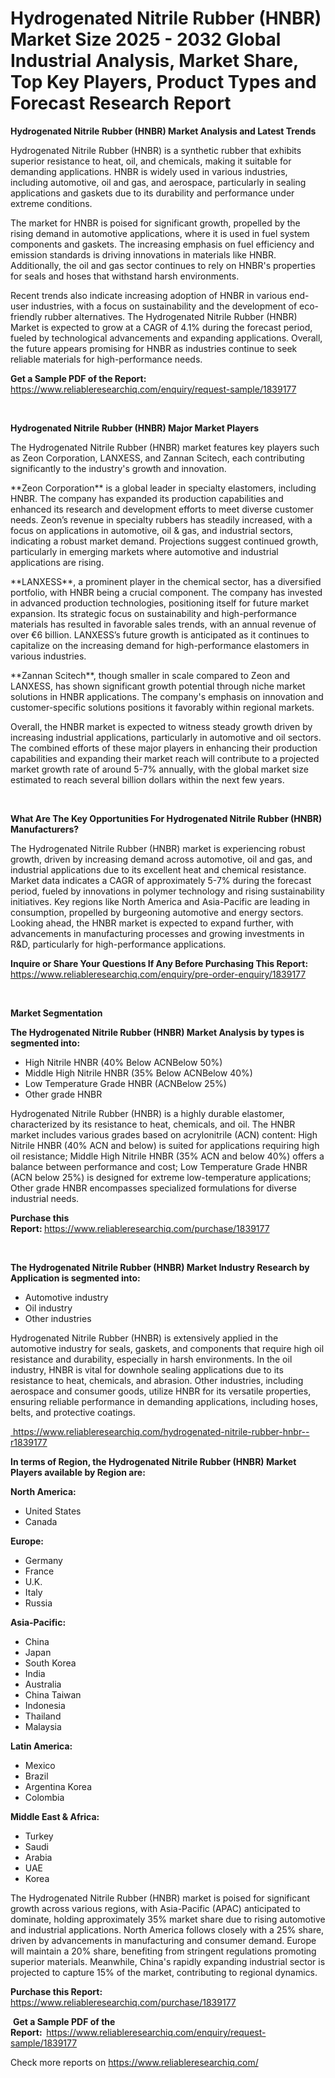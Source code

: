 <p><h1>Hydrogenated Nitrile Rubber (HNBR) Market Size 2025 - 2032 Global Industrial Analysis, Market Share, Top Key Players, Product Types and Forecast Research Report</h1></p><p><strong>Hydrogenated Nitrile Rubber (HNBR) Market Analysis and Latest Trends</strong></p>
<p><p>Hydrogenated Nitrile Rubber (HNBR) is a synthetic rubber that exhibits superior resistance to heat, oil, and chemicals, making it suitable for demanding applications. HNBR is widely used in various industries, including automotive, oil and gas, and aerospace, particularly in sealing applications and gaskets due to its durability and performance under extreme conditions. </p><p>The market for HNBR is poised for significant growth, propelled by the rising demand in automotive applications, where it is used in fuel system components and gaskets. The increasing emphasis on fuel efficiency and emission standards is driving innovations in materials like HNBR. Additionally, the oil and gas sector continues to rely on HNBR's properties for seals and hoses that withstand harsh environments.</p><p>Recent trends also indicate increasing adoption of HNBR in various end-user industries, with a focus on sustainability and the development of eco-friendly rubber alternatives. The Hydrogenated Nitrile Rubber (HNBR) Market is expected to grow at a CAGR of 4.1% during the forecast period, fueled by technological advancements and expanding applications. Overall, the future appears promising for HNBR as industries continue to seek reliable materials for high-performance needs.</p></p>
<p><strong>Get a Sample PDF of the Report:&nbsp;</strong> <a href="https://www.reliableresearchiq.com/enquiry/request-sample/1839177?utm_campaign=2290&utm_medium=2&utm_source=Github&utm_content=ia&utm_term=28022025&utm_id=hydrogenated-nitrile-rubber-hnbr">https://www.reliableresearchiq.com/enquiry/request-sample/1839177</a></p>
<p>&nbsp;</p>
<p><strong>Hydrogenated Nitrile Rubber (HNBR) Major Market Players</strong></p>
<p><p>The Hydrogenated Nitrile Rubber (HNBR) market features key players such as Zeon Corporation, LANXESS, and Zannan Scitech, each contributing significantly to the industry's growth and innovation.</p><p>**Zeon Corporation** is a global leader in specialty elastomers, including HNBR. The company has expanded its production capabilities and enhanced its research and development efforts to meet diverse customer needs. Zeon’s revenue in specialty rubbers has steadily increased, with a focus on applications in automotive, oil & gas, and industrial sectors, indicating a robust market demand. Projections suggest continued growth, particularly in emerging markets where automotive and industrial applications are rising.</p><p>**LANXESS**, a prominent player in the chemical sector, has a diversified portfolio, with HNBR being a crucial component. The company has invested in advanced production technologies, positioning itself for future market expansion. Its strategic focus on sustainability and high-performance materials has resulted in favorable sales trends, with an annual revenue of over €6 billion. LANXESS’s future growth is anticipated as it continues to capitalize on the increasing demand for high-performance elastomers in various industries.</p><p>**Zannan Scitech**, though smaller in scale compared to Zeon and LANXESS, has shown significant growth potential through niche market solutions in HNBR applications. The company's emphasis on innovation and customer-specific solutions positions it favorably within regional markets. </p><p>Overall, the HNBR market is expected to witness steady growth driven by increasing industrial applications, particularly in automotive and oil sectors. The combined efforts of these major players in enhancing their production capabilities and expanding their market reach will contribute to a projected market growth rate of around 5-7% annually, with the global market size estimated to reach several billion dollars within the next few years.</p></p>
<p>&nbsp;</p>
<p><strong>What Are The Key Opportunities For Hydrogenated Nitrile Rubber (HNBR) Manufacturers?</strong></p>
<p><p>The Hydrogenated Nitrile Rubber (HNBR) market is experiencing robust growth, driven by increasing demand across automotive, oil and gas, and industrial applications due to its excellent heat and chemical resistance. Market data indicates a CAGR of approximately 5-7% during the forecast period, fueled by innovations in polymer technology and rising sustainability initiatives. Key regions like North America and Asia-Pacific are leading in consumption, propelled by burgeoning automotive and energy sectors. Looking ahead, the HNBR market is expected to expand further, with advancements in manufacturing processes and growing investments in R&D, particularly for high-performance applications.</p></p>
<p><strong>Inquire or Share Your Questions If Any Before Purchasing This Report:</strong> <a href="https://www.reliableresearchiq.com/enquiry/pre-order-enquiry/1839177?utm_campaign=2290&utm_medium=2&utm_source=Github&utm_content=ia&utm_term=28022025&utm_id=hydrogenated-nitrile-rubber-hnbr">https://www.reliableresearchiq.com/enquiry/pre-order-enquiry/1839177</a></p>
<p>&nbsp;</p>
<p><strong>Market Segmentation</strong></p>
<p><strong>The Hydrogenated Nitrile Rubber (HNBR) Market Analysis by types is segmented into:</strong></p>
<p><ul><li>High Nitrile HNBR (40% Below ACNBelow 50%)</li><li>Middle High Nitrile HNBR (35% Below ACNBelow 40%)</li><li>Low Temperature Grade HNBR (ACNBelow 25%)</li><li>Other grade HNBR</li></ul></p>
<p><p>Hydrogenated Nitrile Rubber (HNBR) is a highly durable elastomer, characterized by its resistance to heat, chemicals, and oil. The HNBR market includes various grades based on acrylonitrile (ACN) content: High Nitrile HNBR (40% ACN and below) is suited for applications requiring high oil resistance; Middle High Nitrile HNBR (35% ACN and below 40%) offers a balance between performance and cost; Low Temperature Grade HNBR (ACN below 25%) is designed for extreme low-temperature applications; Other grade HNBR encompasses specialized formulations for diverse industrial needs.</p></p>
<p><strong>Purchase this Report:&nbsp;</strong><a href="https://www.reliableresearchiq.com/purchase/1839177?utm_campaign=2290&utm_medium=2&utm_source=Github&utm_content=ia&utm_term=28022025&utm_id=hydrogenated-nitrile-rubber-hnbr">https://www.reliableresearchiq.com/purchase/1839177</a></p>
<p>&nbsp;</p>
<p><strong>The Hydrogenated Nitrile Rubber (HNBR) Market Industry Research by Application is segmented into:</strong></p>
<p><ul><li>Automotive industry</li><li>Oil industry</li><li>Other industries</li></ul></p>
<p><p>Hydrogenated Nitrile Rubber (HNBR) is extensively applied in the automotive industry for seals, gaskets, and components that require high oil resistance and durability, especially in harsh environments. In the oil industry, HNBR is vital for downhole sealing applications due to its resistance to heat, chemicals, and abrasion. Other industries, including aerospace and consumer goods, utilize HNBR for its versatile properties, ensuring reliable performance in demanding applications, including hoses, belts, and protective coatings.</p></p>
<p><a href="https://www.reliableresearchiq.com/hydrogenated-nitrile-rubber-hnbr--r1839177?utm_campaign=2290&utm_medium=2&utm_source=Github&utm_content=ia&utm_term=28022025&utm_id=hydrogenated-nitrile-rubber-hnbr">&nbsp;https://www.reliableresearchiq.com/hydrogenated-nitrile-rubber-hnbr--r1839177</a></p>
<p><strong>In terms of Region, the Hydrogenated Nitrile Rubber (HNBR) Market Players available by Region are:</strong></p>
<p>
    <p> <strong> North America: </strong>
        <ul>
            <li>United States</li>
            <li>Canada</li>
        </ul>
        </p> 
    <p> <strong> Europe: </strong>
        <ul>
            <li>Germany</li>
            <li>France</li>
            <li>U.K.</li>
            <li>Italy</li>
            <li>Russia</li>
        </ul>
        </p> 
    <p> <strong> Asia-Pacific: </strong>
        <ul>
            <li>China</li>
            <li>Japan</li>
            <li>South Korea</li>
            <li>India</li>
            <li>Australia</li>
            <li>China Taiwan</li>
            <li>Indonesia</li>
            <li>Thailand</li>
            <li>Malaysia</li>
        </ul>
        </p> 
    <p> <strong> Latin America: </strong>
        <ul>
            <li>Mexico</li>
            <li>Brazil</li>
            <li>Argentina Korea</li>
            <li>Colombia</li>
        </ul>
        </p> 
    <p> <strong> Middle East & Africa: </strong>
        <ul>
            <li>Turkey</li>
            <li>Saudi</li>
            <li>Arabia</li>
            <li>UAE</li>
            <li>Korea</li>
        </ul>
    </p>
    </p>
<p><p>The Hydrogenated Nitrile Rubber (HNBR) market is poised for significant growth across various regions, with Asia-Pacific (APAC) anticipated to dominate, holding approximately 35% market share due to rising automotive and industrial applications. North America follows closely with a 25% share, driven by advancements in manufacturing and consumer demand. Europe will maintain a 20% share, benefiting from stringent regulations promoting superior materials. Meanwhile, China's rapidly expanding industrial sector is projected to capture 15% of the market, contributing to regional dynamics.</p></p>
<p><strong>Purchase this Report: </strong><a href="https://www.reliableresearchiq.com/purchase/1839177?utm_campaign=2290&utm_medium=2&utm_source=Github&utm_content=ia&utm_term=28022025&utm_id=hydrogenated-nitrile-rubber-hnbr">https://www.reliableresearchiq.com/purchase/1839177</a></p>
<p>&nbsp;<strong>Get a Sample PDF of the Report:&nbsp;&nbsp;</strong><a href="https://www.reliableresearchiq.com/enquiry/request-sample/1839177?utm_campaign=2290&utm_medium=2&utm_source=Github&utm_content=ia&utm_term=28022025&utm_id=hydrogenated-nitrile-rubber-hnbr">https://www.reliableresearchiq.com/enquiry/request-sample/1839177</a></p>
<p><strong></strong></p>
<p>Check more reports on <a href="https://www.reliableresearchiq.com/?utm_campaign=2290&utm_medium=2&utm_source=Github&utm_content=ia&utm_term=28022025&utm_id=hydrogenated-nitrile-rubber-hnbr">https://www.reliableresearchiq.com/</a></p>